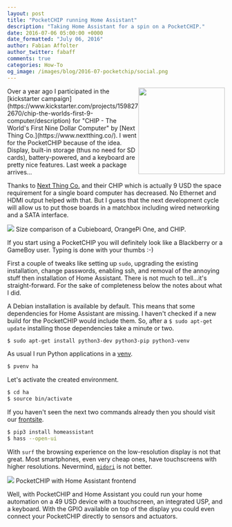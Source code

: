 ```yaml
---
layout: post
title: "PocketCHIP running Home Assistant"
description: "Taking Home Assistant for a spin on a PocketCHIP."
date: 2016-07-06 05:00:00 +0000
date_formatted: "July 06, 2016"
author: Fabian Affolter
author_twitter: fabaff
comments: true
categories: How-To
og_image: /images/blog/2016-07-pocketchip/social.png
---
```


<img src='/images/blog/2016-07-pocketchip/pocketchip-logo.png' style='clear: right; border:none; box-shadow: none; float: right; margin-bottom: 12px;' width='200' />
Over a year ago I participated in the [kickstarter campaign](https://www.kickstarter.com/projects/1598272670/chip-the-worlds-first-9-computer/description) for "CHIP - The World's First Nine Dollar Computer" by [Next Thing Co.](https://www.nextthing.co/). I went for the PocketCHIP because of the idea. Display, built-in storage (thus no need for SD cards), battery-powered, and a keyboard are pretty nice features. Last week a package arrives...

<!--more-->

Thanks to [Next Thing Co.](https://www.nextthing.co/) and their CHIP which is actually 9 USD the space requirement for a single board computer has decreased. No Ethernet and HDMI output helped with that. But I guess that the next development cycle will allow us to put those boards in a matchbox including wired networking and a SATA interface.

<p class='img'>
  <img src='/images/blog/2016-07-pocketchip/size.png' />
  Size comparison of a Cubieboard, OrangePi One, and CHIP.
</p>

If you start using a PocketCHIP you will definitely look like a Blackberry or a GameBoy user. Typing is done with your thumbs :-)

First a couple of tweaks like setting up `sudo`, upgrading the existing installation, change passwords, enabling ssh, and removal of the annoying stuff then installation of Home Assistant. There is not much to tell...it's straight-forward. For the sake of completeness below the notes about what I did.

A Debian installation is available by default. This means that some dependencies for Home Assistant are missing. I haven't checked if a new build for the PocketCHIP would include them. So, after a `$ sudo apt-get update` installing those dependencies take a minute or two. 

```bash
$ sudo apt-get install python3-dev python3-pip python3-venv
```

As usual I run Python applications in a [venv](https://docs.python.org/3/library/venv.html). 

```bash
$ pvenv ha
```

Let's activate the created environment.

```bash
$ cd ha
$ source bin/activate
```

If you haven't seen the next two commands already then you should visit our [frontsite](https://home-assistant.io/). 

```bash
$ pip3 install homeassistant
$ hass --open-ui
```

With `surf` the browsing experience on the low-resolution display is not that great. Most smartphones, even very cheap ones, have touchscreens with higher resolutions. Nevermind, [`midori`](https://twitter.com/fabaff/status/748852317047418880) is not better. 

<p class='img'>
  <img src='/images/blog/2016-07-pocketchip/pocketchip.png' />
  PocketCHIP with Home Assistant frontend
</p>

Well, with PocketCHIP and Home Assistant you could run your home automation on a 49 USD device with a touchscreen, an integrated USP, and a keyboard. With the GPIO available on top of the display you could even connect your PocketCHIP directly to sensors and actuators.

